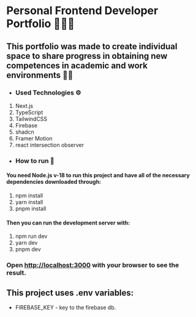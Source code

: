# Personal Frontend Developer Portfolio 🧑🏻‍💻

## This portfolio was made to create individual space to share progress in obtaining new competences in academic and work environments 👨‍🎓

- ### Used Technologies ⚙️

1. Next.js
2. TypeScript
3. TailwindCSS
4. Firebase
5. shadcn
6. Framer Motion
7. react intersection observer

- ### How to run 👟

#### You need Node.js v-18 to run this project and have all of the necessary dependencies downloaded through:

1. npm install
2. yarn install
3. pnpm install

#### Then you can run the development server with:

1. npm run dev
2. yarn dev
3. pnpm dev

### Open [http://localhost:3000](http://localhost:3000) with your browser to see the result.

## This project uses .env variables:
- FIREBASE_KEY - key to the firebase db.
